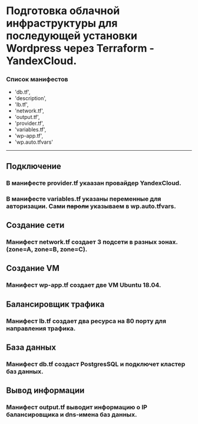 # Подготовка облачной инфраструктуры для последующей установки Wordpress через Terraform - YandexCloud.

### Список манифестов

* 'db.tf',
* 'description',
* 'lb.tf',
* 'network.tf',
* 'output.tf',
* 'provider.tf',
* 'variables.tf',
* 'wp-app.tf',
* 'wp.auto.tfvars'


***

## Подключение
### В манифесте **provider.tf** укаазан провайдер YandexCloud.

### В манифесте  **variables.tf** указаны переменные для авторизации. Сами ~~пароли~~ указываем в **wp.auto.tfvars**.

## Создание сети
### Манифест **network.tf** создает 3 подсети в разных зонах. (zone=A, zone=B, zone=C).

## Создание VM
### Манифест **wp-app.tf** создает **две** VM Ubuntu 18.04.

## Балансировщик трафика
### Манифест **lb.tf** создает два ресурса на 80 порту для направления трафика. 

## База данных
### Манифест  **db.tf** создаст PostgresSQL и подключет кластер баз данных. 

## Вывод информации
### Манифест **output.tf** выводит информацию о IP балансировщика и dns-имена баз данных.
